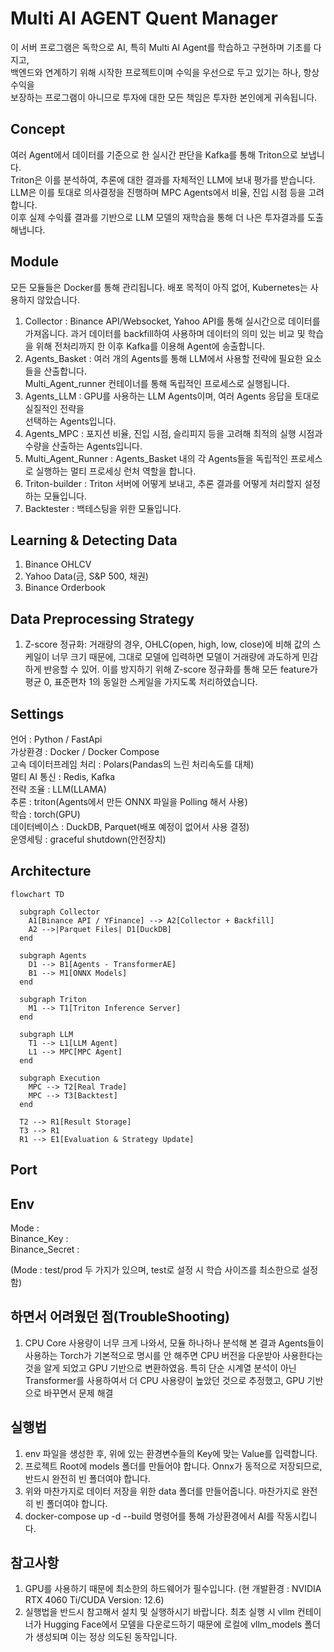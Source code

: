 # Multi AI AGENT Quent Manager

이 서버 프로그램은 독학으로 AI, 특히 Multi AI Agent를 학습하고 구현하며 기초를 다지고,  
백엔드와 연계하기 위해 시작한 프로젝트이며 수익을 우선으로 두고 있기는 하나, 항상 수익을  
보장하는 프로그램이 아니므로 투자에 대한 모든 책임은 투자한 본인에게 귀속됩니다.

## Concept

여러 Agent에서 데이터를 기준으로 한 실시간 판단을 Kafka를 통해 Triton으로 보냅니다.  
Triton은 이를 분석하여, 추론에 대한 결과를 자체적인 LLM에 보내 평가를 받습니다.  
LLM은 이를 토대로 의사결정을 진행하며 MPC Agents에서 비율, 진입 시점 등을 고려합니다.  
이후 실제 수익률 결과를 기반으로 LLM 모델의 재학습을 통해 더 나은 투자결과를 도출해냅니다.

## Module

모든 모듈들은 Docker를 통해 관리됩니다. 배포 목적이 아직 없어, Kubernetes는 사용하지 않았습니다.

1. Collector : Binance API/Websocket, Yahoo API를 통해 실시간으로 데이터를 가져옵니다.
   과거 데이터를 backfill하여 사용하며 데이터의 의미 있는 비교 및 학습을 위해 전처리까지 한 이후
   Kafka를 이용해 Agent에 송출합니다.
2. Agents_Basket : 여러 개의 Agents를 통해 LLM에서 사용할 전략에 필요한 요소들을 산출합니다.  
   Multi_Agent_runner 컨테이너를 통해 독립적인 프로세스로 실행됩니다.
3. Agents_LLM : GPU를 사용하는 LLM Agents이며, 여러 Agents 응답을 토대로 실질적인 전략을  
   선택하는 Agents입니다.
4. Agents_MPC : 포지션 비율, 진입 시점, 슬리피지 등을 고려해 최적의 실행 시점과 수량을 산출하는 Agents입니다.
5. Multi_Agent_Runner : Agents_Basket 내의 각 Agents들을 독립적인 프로세스로 실행하는
   멀티 프로세싱 런처 역할을 합니다.
6. Triton-builder : Triton 서버에 어떻게 보내고, 추론 결과를 어떻게 처리할지 설정하는 모듈입니다.
7. Backtester : 백테스팅을 위한 모듈입니다.

## Learning & Detecting Data

1. Binance OHLCV
2. Yahoo Data(금, S&P 500, 채권)
3. Binance Orderbook

## Data Preprocessing Strategy

1. Z-score 정규화: 거래량의 경우, OHLC(open, high, low, close)에 비해 값의 스케일이 너무 크기 때문에,
   그대로 모델에 입력하면 모델이 거래량에 과도하게 민감하게 반응할 수 있어. 이를 방지하기 위해 Z-score
   정규화를 통해 모든 feature가 평균 0, 표준편차 1의 동일한 스케일을 가지도록 처리하였습니다.

## Settings

언어 : Python / FastApi  
가상환경 : Docker / Docker Compose  
고속 데이터프레임 처리 : Polars(Pandas의 느린 처리속도를 대체)  
멀티 AI 통신 : Redis, Kafka  
전략 조율 : LLM(LLAMA)  
추론 : triton(Agents에서 만든 ONNX 파일을 Polling 해서 사용)  
학습 : torch(GPU)  
데이터베이스 : DuckDB, Parquet(배포 예정이 없어서 사용 결정)  
운영세팅 : graceful shutdown(안전장치)

## Architecture

```mermaid
flowchart TD

  subgraph Collector
    A1[Binance API / YFinance] --> A2[Collector + Backfill]
    A2 -->|Parquet Files| D1[DuckDB]
  end

  subgraph Agents
    D1 --> B1[Agents - TransformerAE]
    B1 --> M1[ONNX Models]
  end

  subgraph Triton
    M1 --> T1[Triton Inference Server]
  end

  subgraph LLM
    T1 --> L1[LLM Agent]
    L1 --> MPC[MPC Agent]
  end

  subgraph Execution
    MPC --> T2[Real Trade]
    MPC --> T3[Backtest]
  end

  T2 --> R1[Result Storage]
  T3 --> R1
  R1 --> E1[Evaluation & Strategy Update]
```

## Port

## Env

Mode :  
Binance_Key :  
Binance_Secret :

(Mode : test/prod 두 가지가 있으며, test로 설정 시 학습 사이즈를 최소한으로 설정함)

## 하면서 어려웠던 점(TroubleShooting)

1. CPU Core 사용량이 너무 크게 나와서, 모듈 하나하나 분석해 본 결과 Agents들이 사용하는 Torch가 기본적으로 명시를 안 해주면 CPU 버전을 다운받아 사용한다는 것을 알게 되었고 GPU 기반으로 변환하였음. 특히 단순 시계열 분석이 아닌 Transformer를 사용하여서 더 CPU 사용량이 높았던 것으로 추정했고, GPU 기반으로 바꾸면서 문제 해결

## 실행법

1. env 파일을 생성한 후, 위에 있는 환경변수들의 Key에 맞는 Value를 입력합니다.
2. 프로젝트 Root에 models 폴더를 만들어야 합니다. Onnx가 동적으로 저장되므로, 반드시 완전히 빈 폴더여야 합니다.
3. 위와 마찬가지로 데이터 저장을 위한 data 폴더를 만들어줍니다. 마찬가지로 완전히 빈 폴더여야 합니다.
4. docker-compose up -d --build 명령어를 통해 가상환경에서 AI를 작동시킵니다.

## 참고사항

1. GPU를 사용하기 때문에 최소한의 하드웨어가 필수입니다. (현 개발환경 : NVIDIA RTX 4060 Ti/CUDA Version: 12.6)
2. 실행법을 반드시 참고해서 설치 및 실행하시기 바랍니다. 최초 실행 시 vllm 컨테이너가 Hugging Face에서 모델을 다운로드하기 때문에 로컬에 vllm_models 폴더가 생성되며 이는 정상 의도된 동작입니다.
